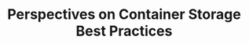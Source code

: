 ---
# Accomplishments widget.
widget: "howto"  # Widget name:  common, howto perspective, reading, cd-with-jenkins-and-docker  etc
headless: true  # This file represents a page section.
active: true  # Activate this widget? true/false
weight: 2 # Order that this section will appear.
title: "Perspectives on Container Storage Best Practices"
subtitle: ""

# Date format
date_format: "Jan 2006"

# Accomplishments.
#   Add/remove as many `[[item]]` blocks below as you like.
#   `title`, `organization` and `date_start` are the required parameters.
#   Leave other parameters empty if not required.
#   Begin/end multi-line descriptions with 3 quotes `"""`.
item:
smallItem: 
 - title: "Container Storage Architectures: Which Is Right for You?"
   summary: "portworx.com"
   linkText: ""
   linkUrl: "https://portworx.com/stateful-enterprise-applications-docker/"
   openNewWindow: 
   image: "https://portworx.com/wp-content/themes/portworx/images/portworx-logo.png" 
 - title: "Container Storage for Dummies"
   summary: "redhat.com"
   linkText: ""
   linkUrl: "https://www.redhat.com/cms/managed-files/st-container-storage-for-dummies-ebook-v2-f7543-201705-en.pdf"
   openNewWindow: 
   image: "https://res.cloudinary.com/agile-seo/image/fetch/w_62,dpr_1.0,d_blank_am8gzx.png/https%3A%2F%2Flogo.clearbit.com%2Fredhat.com%3Fsize%3D250" 
 - title: "Improve Container Environments With the ‘All You Can Eat’ Benefits of Flash Storage"
   summary: "micron.com"
   linkText: ""
   linkUrl: "https://www.micron.com/about/blogs/2018/april/improve-container-environments-with-the-all-you-can-eat-benefits-of-flash-storage"
   openNewWindow: 
   image: "https://res.cloudinary.com/agile-seo/image/fetch/w_62,dpr_1.0,d_blank_am8gzx.png/https%3A%2F%2Flogo.clearbit.com%2Fmicron.com%3Fsize%3D250" 
 - title: "The Dark Side of Containers: Protecting Container Data from Itself"
   summary: "datamation.com"
   linkText: ""
   linkUrl: "https://www.datamation.com/cloud-computing/the-dark-side-of-containers-protecting-container-data-from-itself.html"
   openNewWindow: 
   image: "https://res.cloudinary.com/agile-seo/image/fetch/w_62,dpr_1.0,d_blank_am8gzx.png/https%3A%2F%2Flogo.clearbit.com%2Fdatamation.com%3Fsize%3D250" 
 - title: "Solving The Persistent Storage Challenge for Container Based Virtualisation"
   summary: "datastorageasean.com"
   linkText: ""
   linkUrl: "http://datastorageasean.com/blogs/solving-persistent-storage-challenge-container-based-virtualisation"
   openNewWindow: 
   image: "https://res.cloudinary.com/agile-seo/image/fetch/w_62,dpr_1.0,d_blank_am8gzx.png/https%3A%2F%2Flogo.clearbit.com%2Fdatastorageasean.com%3Fsize%3D250" 
 - title: "Docker Storage: An Introduction"
   summary: "deis.com"
   linkText: ""
   linkUrl: "https://deis.com/blog/2016/docker-storage-introduction"
   openNewWindow: 
   image: "https://res.cloudinary.com/agile-seo/image/fetch/w_62,dpr_1.0,d_blank_am8gzx.png/https%3A%2F%2Flogo.clearbit.com%2Fdeis.com%3Fsize%3D250" 
 - title: "Portworx Survey: What Do Container Users Want from Storage?"
   summary: "portworx.com"
   linkText: ""
   linkUrl: "https://portworx.com/portworx-survey-container-users-really-want-storage/"
   openNewWindow: 
   image: "https://portworx.com/wp-content/themes/portworx/images/portworx-logo.png" 
 - title: "About Images, Containers, and Storage Drivers"
   summary: "docs.docker.com"
   linkText: ""
   linkUrl: "https://docs.docker.com/engine/userguide/storagedriver/imagesandcontainers/"
   openNewWindow: 
   image: "https://res.cloudinary.com/agile-seo/image/fetch/w_62,dpr_1.0,d_blank_am8gzx.png/https%3A%2F%2Flogo.clearbit.com%2Fdocs.docker.com%3Fsize%3D250" 
 - title: "Container Storage Architectures: How Does Kubernetes, Docker, and Mesos Compare?"
   summary: "blog.codedellemc.com"
   linkText: ""
   linkUrl: "https://docs.docker.com/engine/userguide/storagedriver/imagesandcontainers/"
   openNewWindow: 
   image: "https://blog.codedellemc.com/2017/06/27/container-storage-architectures-kubernetes-docker-mesos-compare/" 
 - title: "Demystifying Persistent Storage: As Containers Die, Data Lives On"
   summary: "appdevelopermagazine.com"
   linkText: ""
   linkUrl: "https://appdevelopermagazine.com/4636/2016/11/21/demystifying-persistent-storage:-as-containers-die,-data-lives-on/"
   openNewWindow: 
   image: "https://res.cloudinary.com/agile-seo/image/fetch/w_62,dpr_1.0,d_blank_am8gzx.png/https%3A%2F%2Flogo.clearbit.com%2Fappdevelopermagazine.com%3Fsize%3D250" 
---